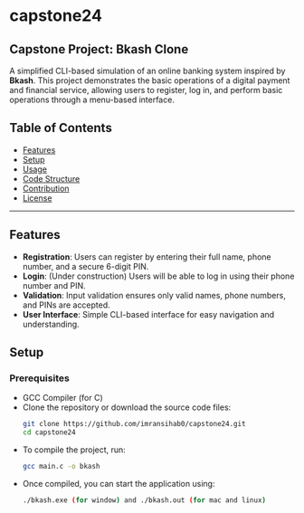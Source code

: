 # capstone24
## Capstone Project: Bkash Clone

A simplified CLI-based simulation of an online banking system inspired by **Bkash**. This project demonstrates the basic operations of a digital payment and financial service, allowing users to register, log in, and perform basic operations through a menu-based interface.

## Table of Contents

- [Features](#features)
- [Setup](#setup)
- [Usage](#usage)
- [Code Structure](#code-structure)
- [Contribution](#contribution)
- [License](#license)

---

## Features

- **Registration**: Users can register by entering their full name, phone number, and a secure 6-digit PIN.
- **Login**: (Under construction) Users will be able to log in using their phone number and PIN.
- **Validation**: Input validation ensures only valid names, phone numbers, and PINs are accepted.
- **User Interface**: Simple CLI-based interface for easy navigation and understanding.

## Setup

### Prerequisites

- GCC Compiler (for C)
- Clone the repository or download the source code files:
  ```sh
  git clone https://github.com/imransihab0/capstone24.git
  cd capstone24
- To compile the project, run:
  ```sh
  gcc main.c -o bkash
- Once compiled, you can start the application using:
  ```sh
  ./bkash.exe (for window) and ./bkash.out (for mac and linux)
